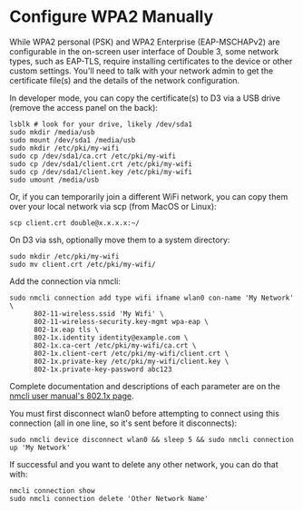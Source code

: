 # Configure WPA2 Manually

While WPA2 personal (PSK) and WPA2 Enterprise (EAP-MSCHAPv2) are configurable in the on-screen user interface of Double 3, some network types, such as EAP-TLS, require installing certificates to the device or other custom settings. You'll need to talk with your network admin to get the certificate file(s) and the details of the network configuration.

In developer mode, you can copy the certificate(s) to D3 via a USB drive (remove the access panel on the back):

    lsblk # look for your drive, likely /dev/sda1
    sudo mkdir /media/usb
    sudo mount /dev/sda1 /media/usb
    sudo mkdir /etc/pki/my-wifi
    sudo cp /dev/sda1/ca.crt /etc/pki/my-wifi
    sudo cp /dev/sda1/client.crt /etc/pki/my-wifi
    sudo cp /dev/sda1/client.key /etc/pki/my-wifi
    sudo umount /media/usb

Or, if you can temporarily join a different WiFi network, you can copy them over your local network via scp (from MacOS or Linux):

    scp client.crt double@x.x.x.x:~/

On D3 via ssh, optionally move them to a system directory:

    sudo mkdir /etc/pki/my-wifi
    sudo mv client.crt /etc/pki/my-wifi/

Add the connection via nmcli:

    sudo nmcli connection add type wifi ifname wlan0 con-name 'My Network' \
          802-11-wireless.ssid 'My Wifi' \
          802-11-wireless-security.key-mgmt wpa-eap \
          802-1x.eap tls \
          802-1x.identity identity@example.com \
          802-1x.ca-cert /etc/pki/my-wifi/ca.crt \
          802-1x.client-cert /etc/pki/my-wifi/client.crt \
          802-1x.private-key /etc/pki/my-wifi/client.key \
          802-1x.private-key-password abc123

Complete documentation and descriptions of each parameter are on the [nmcli user manual's 802.1x page](https://developer.gnome.org/NetworkManager/stable/settings-802-1x.html).

You must first disconnect wlan0 before attempting to connect using this connection (all in one line, so it's sent before it disconnects):

    sudo nmcli device disconnect wlan0 && sleep 5 && sudo nmcli connection up 'My Network'

If successful and you want to delete any other network, you can do that with:

    nmcli connection show
    sudo nmcli connection delete 'Other Network Name'

